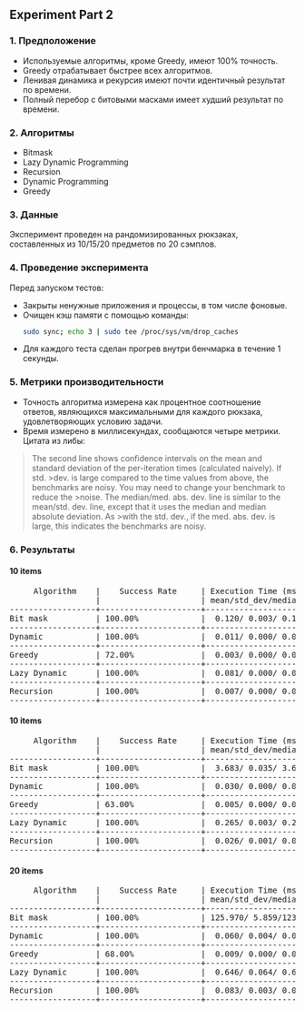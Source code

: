 ## Experiment Part 2

### 1. Предположение
- Используемые алгоритмы, кроме Greedy, имеют 100% точность.
- Greedy отрабатывает быстрее всех алгоритмов.
- Ленивая динамика и рекурсия имеют почти идентичный результат по времени.
- Полный перебор с битовыми масками имеет худший результат по времени.

### 2. Алгоритмы
- Bitmask
- Lazy Dynamic Programming
- Recursion
- Dynamic Programming
- Greedy

### 3. Данные
Эксперимент проведен на рандомизированных рюкзаках, составленных из 10/15/20 предметов по 20 сэмплов.

### 4. Проведение эксперимента
Перед запуском тестов:
- Закрыты ненужные приложения и процессы, в том числе фоновые.
- Очищен кэш памяти с помощью команды:
  ```bash
  sudo sync; echo 3 | sudo tee /proc/sys/vm/drop_caches
  ```
- Для каждого теста сделан прогрев внутри бенчмарка в течение 1 секунды.

### 5. Метрики производительности
- Точность алгоритма измерена как процентное соотношение ответов, являющихся максимальными для каждого рюкзака, удовлетворяющих условию задачи.
- Время измерено в миллисекундах, сообщаются четыре метрики. Цитата из либы:
>The second line shows confidence intervals on the mean and standard deviation of the per-iteration times (calculated naively). If std. >dev. is large compared to the time values from above, the benchmarks are noisy. You may need to change your benchmark to reduce the >noise.
>The median/med. abs. dev. line is similar to the mean/std. dev. line, except that it uses the median and median absolute deviation. As >with the std. dev., if the med. abs. dev. is large, this indicates the benchmarks are noisy.



### 6. Результаты

#### 10 items
<pre>
     Algorithm    |    Success Rate     | Execution Time (ms)                          |
                  |                     | mean/std_dev/median/median_abs_dev           |
------------------+---------------------+----------------------------------------------+
Bit mask          | 100.00%             |  0.120/ 0.003/ 0.118/ 0.001                  |
------------------+---------------------+----------------------------------------------+
Dynamic           | 100.00%             |  0.011/ 0.000/ 0.011/ 0.000                  |
------------------+---------------------+----------------------------------------------+
Greedy            | 72.00%              |  0.003/ 0.000/ 0.003/ 0.000                  |
------------------+---------------------+----------------------------------------------+
Lazy Dynamic      | 100.00%             |  0.081/ 0.000/ 0.081/ 0.000                  |
------------------+---------------------+----------------------------------------------+
Recursion         | 100.00%             |  0.007/ 0.000/ 0.007/ 0.000                  |
------------------+---------------------+----------------------------------------------+
</pre>


#### 10 items
<pre>
     Algorithm    |    Success Rate     | Execution Time (ms)                          |
                  |                     | mean/std_dev/median/median_abs_dev           |
------------------+---------------------+----------------------------------------------+
Bit mask          | 100.00%             |  3.683/ 0.035/ 3.683/ 0.039                  |
------------------+---------------------+----------------------------------------------+
Dynamic           | 100.00%             |  0.030/ 0.000/ 0.030/ 0.000                  |
------------------+---------------------+----------------------------------------------+
Greedy            | 63.00%              |  0.005/ 0.000/ 0.005/ 0.000                  |
------------------+---------------------+----------------------------------------------+
Lazy Dynamic      | 100.00%             |  0.265/ 0.003/ 0.264/ 0.003                  |
------------------+---------------------+----------------------------------------------+
Recursion         | 100.00%             |  0.026/ 0.001/ 0.026/ 0.000                  |
------------------+---------------------+----------------------------------------------+
</pre>


#### 20 items
<pre>
     Algorithm    |    Success Rate     | Execution Time (ms)                          |
                  |                     | mean/std_dev/median/median_abs_dev           |
------------------+---------------------+----------------------------------------------+
Bit mask          | 100.00%             | 125.970/ 5.859/123.600/ 3.718                |
------------------+---------------------+----------------------------------------------+
Dynamic           | 100.00%             |  0.060/ 0.004/ 0.059/ 0.001                  |
------------------+---------------------+----------------------------------------------+
Greedy            | 68.00%              |  0.009/ 0.000/ 0.009/ 0.000                  |
------------------+---------------------+----------------------------------------------+
Lazy Dynamic      | 100.00%             |  0.646/ 0.064/ 0.644/ 0.085                  |
------------------+---------------------+----------------------------------------------+
Recursion         | 100.00%             |  0.083/ 0.003/ 0.084/ 0.003                  |
------------------+---------------------+----------------------------------------------+
</pre>